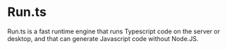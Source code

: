 # Run.ts

Run.ts is a fast runtime engine that runs Typescript code on the server or desktop, and that can generate Javascript code without Node.JS.
